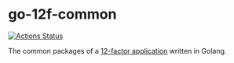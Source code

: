 go-12f-common
=============

[![Actions Status](https://github.com/tombenke/go-12f-common/workflows/ci/badge.svg)](https://github.com/tombenke/go-12f-common)

The common packages of a [12-factor application](https://12factor.net/) written in Golang.

